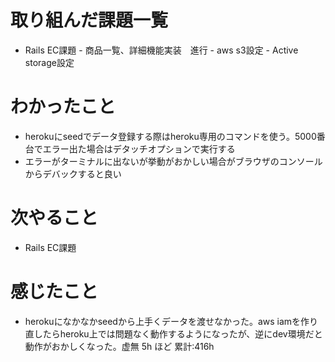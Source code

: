 # 取り組んだ課題一覧
- Rails EC課題
      - 商品一覧、詳細機能実装　進行
      - aws s3設定
      - Active storage設定
# わかったこと
- herokuにseedでデータ登録する際はheroku専用のコマンドを使う。5000番台でエラー出た場合はデタッチオプションで実行する
- エラーがターミナルに出ないが挙動がおかしい場合がブラウザのコンソールからデバックすると良い
# 次やること
- Rails EC課題
# 感じたこと
- herokuになかなかseedから上手くデータを渡せなかった。aws iamを作り直したらheroku上では問題なく動作するようになったが、逆にdev環境だと動作がおかしくなった。虚無
5h ほど
累計:416h




